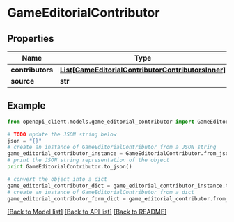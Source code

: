 # GameEditorialContributor


## Properties

Name | Type | Description | Notes
------------ | ------------- | ------------- | -------------
**contributors** | [**List[GameEditorialContributorContributorsInner]**](GameEditorialContributorContributorsInner.md) |  | [optional] 
**source** | **str** |  | [optional] 

## Example

```python
from openapi_client.models.game_editorial_contributor import GameEditorialContributor

# TODO update the JSON string below
json = "{}"
# create an instance of GameEditorialContributor from a JSON string
game_editorial_contributor_instance = GameEditorialContributor.from_json(json)
# print the JSON string representation of the object
print GameEditorialContributor.to_json()

# convert the object into a dict
game_editorial_contributor_dict = game_editorial_contributor_instance.to_dict()
# create an instance of GameEditorialContributor from a dict
game_editorial_contributor_form_dict = game_editorial_contributor.from_dict(game_editorial_contributor_dict)
```
[[Back to Model list]](../README.md#documentation-for-models) [[Back to API list]](../README.md#documentation-for-api-endpoints) [[Back to README]](../README.md)



